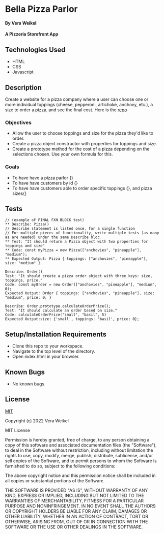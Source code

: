 
# Bella Pizza Parlor

#### By Vera Weikel

#### A Pizzeria  Storefront App

## Technologies Used

* HTML 
* CSS 
* Javascript

## Description
Create a website for a pizza company where a user can choose one or more individual toppings (cheese, pepperoni, artichoke, anchovy, etc.), a size to order a pizza, and see the final cost. Here is the [repo](https://github.com/QuietEvolver/bella-pizza-parlor.git)

### Objectives 
* Allow the user to choose toppings and size for the pizza they'd like to order.
* Create a pizza object constructor with properties for toppings and size.
* Create a prototype method for the cost of a pizza depending on the selections chosen. Use your own formula for this.

### Goals
- To have have a pizza parlor {}
- To have have customers by id {}
- To have have customers able to order specific toppings {}, and pizza sizes{}

## Tests
```
// (example of FINAL FXN BLOCK test)
** Describe: Pizza()           
// Describe statement is listed once, for a single function
// For multiple pieces of functionality, write multiple tests (as many as are needed) under the same Describe bloc
** Test: "It should return a Pizza object with two properties for toppings and size"
** Code: const myPizza = new Pizza(["anchovies", "pineapple"], "medium");
** Expected Output: Pizza { toppings: ["anchovies", "pineapple"], size: "medium" }

Describe: Order()           
Test: "It should create a pizza order object with three keys: size, toppings, price."
Code: const myOrder = new Order(["anchovies", "pineapple"], "medium", 0);
Expected Output: Order { toppings: ["anchovies", "pineapple"], size: "medium", price: 0; }

Describe: Order.prototype.calculateOrderPrice();
Test: "It should calculate an order based on size."
Code: calculateOrderPrice("small", "basil", 5)
Expected Output:size: {'small', toppings: 'basil', price: 0};

```
## Setup/Installation Requirements

* Clone this repo to your workspace.
* Navigate to the top level of the directory.
* Open index.html in your browser.

## Known Bugs

* No known bugs.

## License

[MIT](https://choosealicense.com/licenses/mit/)

Copyright (c) 2022 Vera Weikel

MIT License

Permission is hereby granted, free of charge, to any person obtaining a copy
of this software and associated documentation files (the "Software"), to deal
in the Software without restriction, including without limitation the rights
to use, copy, modify, merge, publish, distribute, sublicense, and/or sell
copies of the Software, and to permit persons to whom the Software is
furnished to do so, subject to the following conditions:

The above copyright notice and this permission notice shall be included in all
copies or substantial portions of the Software.

THE SOFTWARE IS PROVIDED "AS IS", WITHOUT WARRANTY OF ANY KIND, EXPRESS OR
IMPLIED, INCLUDING BUT NOT LIMITED TO THE WARRANTIES OF MERCHANTABILITY,
FITNESS FOR A PARTICULAR PURPOSE AND NONINFRINGEMENT. IN NO EVENT SHALL THE
AUTHORS OR COPYRIGHT HOLDERS BE LIABLE FOR ANY CLAIM, DAMAGES OR OTHER
LIABILITY, WHETHER IN AN ACTION OF CONTRACT, TORT OR OTHERWISE, ARISING FROM,
OUT OF OR IN CONNECTION WITH THE SOFTWARE OR THE USE OR OTHER DEALINGS IN THE
SOFTWARE.